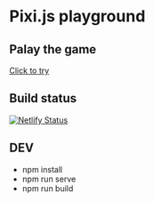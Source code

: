 # Pixi.js playground

## Palay the game
[Click to try](https://pixi-js-playground.netlify.app/)

## Build status
[![Netlify Status](https://api.netlify.com/api/v1/badges/b00f5a30-167e-4b9c-8215-d1735b1a2312/deploy-status)](https://app.netlify.com/sites/pixi-js-playground/deploys)

## DEV
- npm install
- npm run serve
- npm run build
